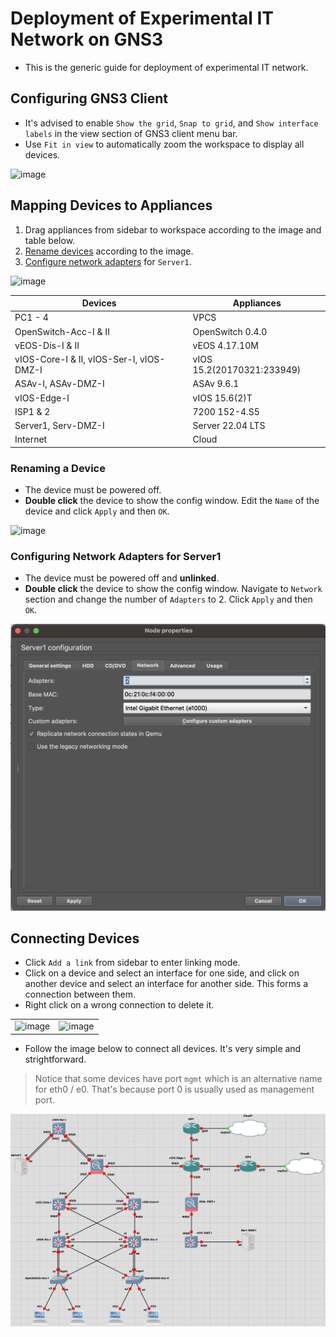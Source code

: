 # Deployment of Experimental IT Network on GNS3

- This is the generic guide for deployment of experimental IT network.

## Configuring GNS3 Client

- It's advised to enable `Show the grid`, `Snap to grid`, and `Show interface labels` in the view section of GNS3 client menu bar.
- Use `Fit in view` to automatically zoom the workspace to display all devices.

![image](https://user-images.githubusercontent.com/69375071/210214869-4f799ce6-8802-4d91-9067-09c19aedb078.png)

## Mapping Devices to Appliances

1. Drag appliances from sidebar to workspace according to the image and table below.
2. [Rename devices](#renaming-a-device) according to the image.
3. [Configure network adapters](#configuring-network-adapters-for-server1) for `Server1`.

![image](https://user-images.githubusercontent.com/69375071/210197317-12a7553f-9dea-4a2c-9336-2f2b721b06b8.png)

| Devices | Appliances |
| --- | --- |
| PC1 - 4 | VPCS |
| OpenSwitch-Acc-I & II | OpenSwitch 0.4.0 |
| vEOS-Dis-I & II | vEOS 4.17.10M |
| vIOS-Core-I & II, vIOS-Ser-I, vIOS-DMZ-I | vIOS 15.2(20170321:233949) |
| ASAv-I, ASAv-DMZ-I | ASAv 9.6.1 |
| vIOS-Edge-I | vIOS 15.6(2)T |
| ISP1 & 2 | 7200 152-4.S5 |
| Server1, Serv-DMZ-I | Server 22.04 LTS |
| Internet | Cloud |

### Renaming a Device

- The device must be powered off.
- **Double click** the device to show the config window. Edit the `Name` of the device and click `Apply` and then `OK`.

![image](https://user-images.githubusercontent.com/69375071/210214902-badc6a04-8f04-4a85-9171-e024460722d2.png)

### Configuring Network Adapters for Server1

- The device must be powered off and **unlinked**.
- **Double click** the device to show the config window. Navigate to `Network` section and change the number of `Adapters` to 2. Click `Apply` and then `OK`.

![image](/img/1.png)

## Connecting Devices

- Click `Add a link` from sidebar to enter linking mode.
- Click on a device and select an interface for one side, and click on another device and select an interface for another side. This forms a connection between them.
- Right click on a wrong connection to delete it.

|||
|-|-|
|![image](https://user-images.githubusercontent.com/69375071/210214930-29754228-799d-4b3f-82c0-2c9ed049e078.png)|![image](https://user-images.githubusercontent.com/69375071/210214939-7ba60df6-5270-4294-9799-7b48161fa01b.png)|

- Follow the image below to connect all devices. It's very simple and strightforward.
> Notice that some devices have port `mgmt` which is an alternative name for eth0 / e0. That's because port 0 is usually used as management port.

![image](/img/2.png)
